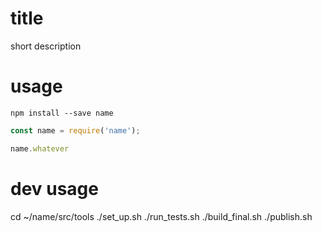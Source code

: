 # title

short description

# usage

```shell
npm install --save name
```

```js
const name = require('name');

name.whatever 
```

# dev usage
cd ~/name/src/tools
./set_up.sh
./run_tests.sh
./build_final.sh
./publish.sh
